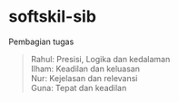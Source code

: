 # softskil-sib
Pembagian tugas  
> Rahul: Presisi, Logika dan kedalaman  
> Ilham: Keadilan dan keluasan  
> Nur: Kejelasan dan relevansi  
> Guna: Tepat dan keadilan  
